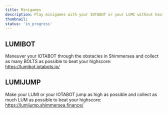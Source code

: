 ```yaml
---
title: Minigames
description: Play minigames with your IOTABOT or your LUMI without having to own any NFT
thumbnail: 
status: 'in_progress'
---
```


## LUMIBOT

Maneuver your IOTABOT through the obstacles in Shimmersea and collect as many BOLTS as possible to beat your highscore: https://lumibot.iotabots.io/


## LUMIJUMP

Make your LUMI or your IOTABOT jump as high as possible and collect as much LUM as possible to beat your highscore: https://lumijump.shimmersea.finance/